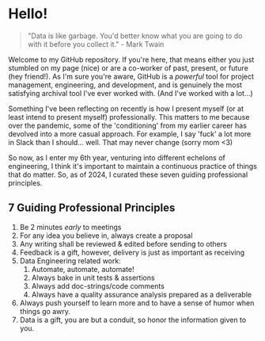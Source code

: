 # Hello! 

> "Data is like garbage. You'd better know what you are going to do with it before you collect it." - Mark Twain



Welcome to my GitHub repository. If you're here, that means either you just stumbled on my page (nice) or are a co-worker of past, present, or future (hey friend!). As I'm sure you're aware, GitHub is a *powerful* tool for project management, engineering, and development, and is genuinely the most satisfying archival tool I've ever worked with. (And I've worked with a lot...)


Something I've been reflecting on recently is how I present myself (or at least intend to present myself) professionally. This matters to me because over the pandemic, some of the 'conditioning' from my earlier career has devolved into a more casual approach. For example, I say 'fuck' a lot more in Slack than I should... well. That may never change (sorry mom <3)


So now, as I enter my 6th year, venturing into different echelons of engineering, I think it's important to maintain a continuous practice of things that do matter. So, as of 2024, I curated these seven guiding professional principles.



## 7 Guiding Professional Principles

1. Be 2 minutes *early* to meetings
2. For any idea you believe in, always create a proposal
3. Any writing shall be reviewed & edited before sending to others
4. Feedback is a gift, however, delivery is just as important as receiving
5. Data Engineering related work:
    1. Automate, automate, automate! 
    2. Always bake in unit tests & assertions 
    3. Always add doc-strings/code comments
    4. Always have a quality assurance analysis prepared as a deliverable
6. Always push yourself to learn more and to have a sense of humor when things go awry.
7. Data is a gift, you are but a conduit, so honor the information given to you.


<!-- https://squidfunk.github.io/mkdocs-material/reference/content-tabs/#grouping-other-content-unordered-list -->
